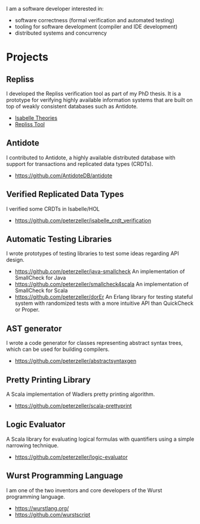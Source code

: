 I am a software developer interested in:

 - software correctness (formal verification and automated testing)
 - tooling for software development (compiler and IDE development)
 - distributed systems and concurrency

# Projects

## Repliss

I developed the Repliss verification tool as part of my PhD thesis.
It is a prototype for verifying highly available information systems that are built on top of weakly consistent databases such as Antidote.

- [Isabelle Theories](https://github.com/peterzeller/repliss-isabelle)
- [Repliss Tool](https://github.com/peterzeller/repliss)


## Antidote

I contributed to Antidote, a highly available distributed database with support for transactions and replicated data types (CRDTs).

- https://github.com/AntidoteDB/antidote

## Verified Replicated Data Types

I verified some CRDTs in Isabelle/HOL

- https://github.com/peterzeller/isabelle_crdt_verification


## Automatic Testing Libraries

I wrote prototypes of testing libraries to test some ideas regarding API design.

- https://github.com/peterzeller/java-smallcheck An implementation of SmallCheck for Java
- https://github.com/peterzeller/smallcheck4scala An implementation of SmallCheck for Scala
- https://github.com/peterzeller/dorEr An Erlang library for testing stateful system with randomized tests with a more intuitive API than QuickCheck or Proper.


## AST generator

I wrote a code generator for classes representing abstract syntax trees, which can be used for building compilers.

- https://github.com/peterzeller/abstractsyntaxgen

## Pretty Printing Library

A Scala implementation of Wadlers pretty printing algorithm.

- https://github.com/peterzeller/scala-prettyprint

## Logic Evaluator

A Scala library for evaluating logical formulas with quantifiers using a simple narrowing technique.

- https://github.com/peterzeller/logic-evaluator

## Wurst Programming Language

I am one of the two inventors and core developers of the Wurst programming language.

- https://wurstlang.org/
- https://github.com/wurstscript